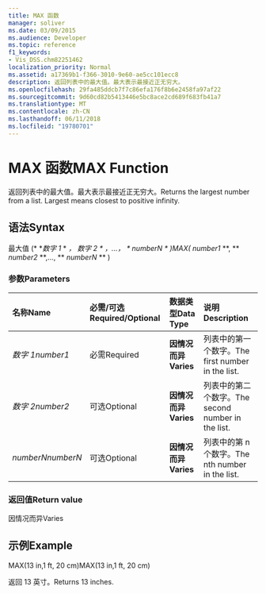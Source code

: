 ```yaml
---
title: MAX 函数
manager: soliver
ms.date: 03/09/2015
ms.audience: Developer
ms.topic: reference
f1_keywords:
- Vis_DSS.chm82251462
localization_priority: Normal
ms.assetid: a17369b1-f366-3010-9e60-ae5cc101ecc8
description: 返回列表中的最大值。最大表示最接近正无穷大。
ms.openlocfilehash: 29fa485ddcb7f7c86efa176f8b6e2458fa97af22
ms.sourcegitcommit: 9d60cd82b5413446e5bc8ace2cd689f683fb41a7
ms.translationtype: MT
ms.contentlocale: zh-CN
ms.lasthandoff: 06/11/2018
ms.locfileid: "19780701"
---
```

# <a name="max-function"></a><span data-ttu-id="e1828-104">MAX 函数</span><span class="sxs-lookup"><span data-stu-id="e1828-104">MAX Function</span></span>

<span data-ttu-id="e1828-p102">返回列表中的最大值。最大表示最接近正无穷大。</span><span class="sxs-lookup"><span data-stu-id="e1828-p102">Returns the largest number from a list. Largest means closest to positive infinity.</span></span>
  
## <a name="syntax"></a><span data-ttu-id="e1828-107">语法</span><span class="sxs-lookup"><span data-stu-id="e1828-107">Syntax</span></span>

<span data-ttu-id="e1828-108">最大值 (* **数字 1* * *，* **数字 2* * *，...，* * *numberN* * *)</span><span class="sxs-lookup"><span data-stu-id="e1828-108">MAX(** *number1* **, ** *number2* **,..., ** *numberN* ** )</span></span> 
  
### <a name="parameters"></a><span data-ttu-id="e1828-109">参数</span><span class="sxs-lookup"><span data-stu-id="e1828-109">Parameters</span></span>

|<span data-ttu-id="e1828-110">**名称**</span><span class="sxs-lookup"><span data-stu-id="e1828-110">**Name**</span></span>|<span data-ttu-id="e1828-111">**必需/可选**</span><span class="sxs-lookup"><span data-stu-id="e1828-111">**Required/Optional**</span></span>|<span data-ttu-id="e1828-112">**数据类型**</span><span class="sxs-lookup"><span data-stu-id="e1828-112">**Data Type**</span></span>|<span data-ttu-id="e1828-113">**说明**</span><span class="sxs-lookup"><span data-stu-id="e1828-113">**Description**</span></span>|
|:-----|:-----|:-----|:-----|
| <span data-ttu-id="e1828-114">_数字 1_</span><span class="sxs-lookup"><span data-stu-id="e1828-114">_number1_</span></span> <br/> |<span data-ttu-id="e1828-115">必需</span><span class="sxs-lookup"><span data-stu-id="e1828-115">Required</span></span>  <br/> |<span data-ttu-id="e1828-116">**因情况而异**</span><span class="sxs-lookup"><span data-stu-id="e1828-116">**Varies**</span></span> <br/> |<span data-ttu-id="e1828-117">列表中的第一个数字。</span><span class="sxs-lookup"><span data-stu-id="e1828-117">The first number in the list.</span></span>  <br/> |
| <span data-ttu-id="e1828-118">_数字 2_</span><span class="sxs-lookup"><span data-stu-id="e1828-118">_number2_</span></span> <br/> |<span data-ttu-id="e1828-119">可选</span><span class="sxs-lookup"><span data-stu-id="e1828-119">Optional</span></span>  <br/> |<span data-ttu-id="e1828-120">**因情况而异**</span><span class="sxs-lookup"><span data-stu-id="e1828-120">**Varies**</span></span> <br/> | <span data-ttu-id="e1828-121">列表中的第二个数字。</span><span class="sxs-lookup"><span data-stu-id="e1828-121">The second number in the list.</span></span>  <br/> |
| <span data-ttu-id="e1828-122">_numberN_</span><span class="sxs-lookup"><span data-stu-id="e1828-122">_numberN_</span></span> <br/> |<span data-ttu-id="e1828-123">可选</span><span class="sxs-lookup"><span data-stu-id="e1828-123">Optional</span></span>  <br/> |<span data-ttu-id="e1828-124">**因情况而异**</span><span class="sxs-lookup"><span data-stu-id="e1828-124">**Varies**</span></span> <br/> |<span data-ttu-id="e1828-125">列表中的第 n 个数字。</span><span class="sxs-lookup"><span data-stu-id="e1828-125">The nth number in the list.</span></span>  <br/> |
   
### <a name="return-value"></a><span data-ttu-id="e1828-126">返回值</span><span class="sxs-lookup"><span data-stu-id="e1828-126">Return value</span></span>

<span data-ttu-id="e1828-127">因情况而异</span><span class="sxs-lookup"><span data-stu-id="e1828-127">Varies</span></span>
  
## <a name="example"></a><span data-ttu-id="e1828-128">示例</span><span class="sxs-lookup"><span data-stu-id="e1828-128">Example</span></span>

<span data-ttu-id="e1828-129">MAX(13 in,1 ft, 20 cm)</span><span class="sxs-lookup"><span data-stu-id="e1828-129">MAX(13 in,1 ft, 20 cm)</span></span> 
  
<span data-ttu-id="e1828-130">返回 13 英寸。</span><span class="sxs-lookup"><span data-stu-id="e1828-130">Returns 13 inches.</span></span> 
  

